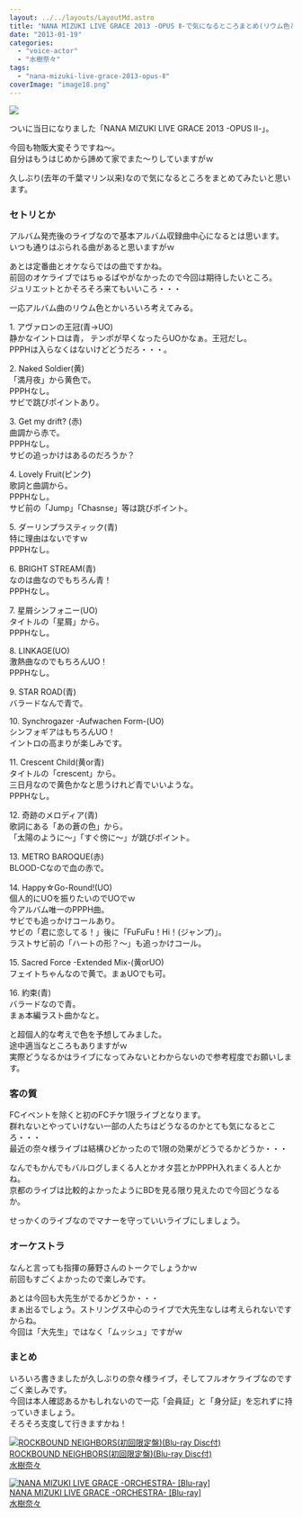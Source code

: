 ```yaml
---
layout: ../../layouts/LayoutMd.astro
title: "NANA MIZUKI LIVE GRACE 2013 -OPUS Ⅱ-で気になるところまとめ(リウム色とかいろいろ)"
date: "2013-01-19"
categories: 
  - "voice-actor"
  - "水樹奈々"
tags: 
  - "nana-mizuki-live-grace-2013-opus-Ⅱ"
coverImage: "image18.png"
---
```


![](/archive/images/image18.png)

ついに当日になりました「NANA MIZUKI LIVE GRACE 2013 -OPUS Ⅱ-」。

今回も物販大変そうですね～。  
自分はもうはじめから諦めて家でまた～りしていますがｗ

久しぶり(去年の千葉マリン以来)なので気になるところをまとめてみたいと思います。

### セトリとか

アルバム発売後のライブなので基本アルバム収録曲中心になるとは思います。  
いつも通りはぶられる曲があると思いますがｗ

あとは定番曲とオケならではの曲ですかね。  
前回のオケライブではちゅるぱやがなかったので今回は期待したいところ。  
ジュリエットとかそろそろ来てもいいころ・・・

一応アルバム曲のリウム色とかいろいろ考えてみる。

1\. アヴァロンの王冠(青→UO)  
静かなイントロは青， テンポが早くなったらUOかなぁ。王冠だし。  
PPPHは入らなくはないけどどうだろ・・・。

2\. Naked Soldier(黄)    
「満月夜」から黄色で。  
PPPHなし。   
サビで跳びポイントあり。

3\. Get my drift? (赤)  
曲調から赤で。  
PPPHなし。  
サビの追っかけはあるのだろうか？

4\. Lovely Fruit(ピンク)  
歌詞と曲調から。  
PPPHなし。  
サビ前の「Jump」「Chasnse」等は跳びポイント。  
  
5\. ダーリンプラスティック(青)  
特に理由はないですｗ  
PPPHなし。

6\. BRIGHT STREAM(青)  
なのは曲なのでもちろん青！  
PPPHなし。

7\. 星屑シンフォニー(UO)  
タイトルの「星屑」から。  
PPPHなし。  
  
8\. LINKAGE(UO)  
激熱曲なのでもちろんUO！  
PPPHなし。

9\. STAR ROAD(青)   
バラードなんで青で。

10\. Synchrogazer -Aufwachen Form-(UO)  
シンフォギアはもちろんUO！  
イントロの高まりが楽しみです。

11\. Crescent Child(黄or青)  
タイトルの「crescent」から。  
三日月なので黄色かなと思うけれど青でいいような。  
PPPHなし。

12\. 奇跡のメロディア(青)  
歌詞にある「あの蒼の色」から。  
「太陽のように～」「すぐ傍に～」が跳びポイント。

13\. METRO BAROQUE(赤)  
BLOOD-Cなので血の赤で。  
             
14\. Happy☆Go-Round!(UO)  
個人的にUOを振りたいのでUOでｗ  
今アルバム唯一のPPPH曲。  
サビでも追っかけコールあり。  
サビの「君に恋してる！」後に「FuFuFu！Hi！(ジャンプ)」。  
ラストサビ前の「ハートの形？～」も追っかけコール。

15\. Sacred Force -Extended Mix-(黄orUO)  
フェイトちゃんなので黄で。まぁUOでも可。

16\. 約束(青)  
バラードなので青。  
まぁ本編ラスト曲かなと。

と超個人的な考えで色を予想してみました。  
途中適当なところもありますがｗ  
実際どうなるかはライブになってみないとわからないので参考程度でお願いします。

### 客の質

FCイベントを除くと初のFCチケ1限ライブとなります。  
群れないとやっていけない一部の人たちはどうなるのかとても気になるところ・・・  
最近の奈々様ライブは結構ひどかったので1限の効果がどうでるかどうか・・・

なんでもかんでもバルログしまくる人とかオタ芸とかPPPH入れまくる人とかね。  
京都のライブは比較的よかったようにBDを見る限り見えたので今回どうなるか。

せっかくのライブなのでマナーを守っていいライブにしましょう。

### オーケストラ

なんと言っても指揮の藤野さんのトークでしょうかｗ  
前回もすごくよかったので楽しみです。

あとは今回も大先生がでるかどうか・・・  
まぁ出るでしょう。ストリングス中心のライブで大先生なしは考えられないですからね。  
今回は「大先生」ではなく「ムッシュ」ですがｗ

### まとめ

いろいろ書きましたが久しぶりの奈々様ライブ，そしてフルオケライブなのですごく楽しみです。  
今回は本人確認あるかもしれないので一応「会員証」と「身分証」を忘れずに持っていきましょう。  
そろそろ支度して行きますかね！

[![ROCKBOUND NEIGHBORS(初回限定盤)(Blu-ray Disc付)](/archive/images/51Dj7RYbVqL._SL160_.jpg)  
ROCKBOUND NEIGHBORS(初回限定盤)(Blu-ray Disc付)  
水樹奈々](https://www.amazon.co.jp/exec/obidos/ASIN/B009EBE0XO/mizuka123-22/ref=nosim)

[![NANA MIZUKI LIVE GRACE -ORCHESTRA- [Blu-ray]](/archive/images/519D-xmSzmL._SL160_.jpg)  
NANA MIZUKI LIVE GRACE -ORCHESTRA- \[Blu-ray\]  
水樹奈々](https://www.amazon.co.jp/exec/obidos/ASIN/B005DIBJ0Y/mizuka123-22/ref=nosim)
